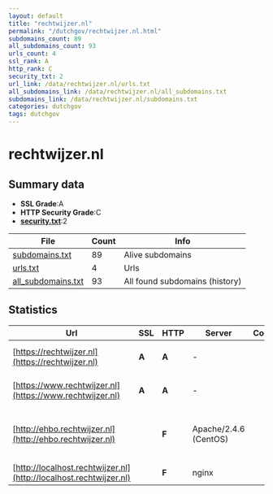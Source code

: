 ```yaml
---
layout: default
title: "rechtwijzer.nl"
permalink: "/dutchgov/rechtwijzer.nl.html"
subdomains_count: 89
all_subdomains_count: 93
urls_count: 4
ssl_rank: A
http_rank: C
security_txt: 2
url_link: /data/rechtwijzer.nl/urls.txt
all_subdomains_link: /data/rechtwijzer.nl/all_subdomains.txt
subdomains_link: /data/rechtwijzer.nl/subdomains.txt
categories: dutchgov
tags: dutchgov
---
```



# rechtwijzer.nl
## Summary data


 - **SSL Grade**:A
 - **HTTP Security Grade**:C
 - **[security.txt](https://www.digitaleoverheid.nl/nieuws/standaard-security-txt-nu-verplicht-voor-overheid/)**:2


| File       | Count | Info |
|------------|-------|------|
|[subdomains.txt](/DutchGovScope/data/rechtwijzer.nl/subdomains.txt)|89|Alive subdomains|
|[urls.txt](/DutchGovScope/data/rechtwijzer.nl/urls.txt)|4|Urls|
|[all_subdomains.txt](/DutchGovScope/data/rechtwijzer.nl/all_subdomains.txt)|93|All found subdomains (history)|


## Statistics


| Url | SSL | HTTP | Server | Cookie | HSTS | CORS | CTO | CSP | XFO | XXP | RP |FP| Tech |Title |
|--------|-------|-------|------|------|------|------|------|------|------|------|------|------|------|------|
|[https://rechtwijzer.nl](https://rechtwijzer.nl)| **A**| **A**|-| |:white_check_mark: | | | :white_check_mark:| :white_check_mark: | :white_check_mark: | :white_check_mark: | |HSTS Microsoft ASP.NET:-|Home - Rechtwijz...|
|[https://www.rechtwijzer.nl](https://www.rechtwijzer.nl)| **A**| **A**|-| |:white_check_mark: | | | :white_check_mark:| :white_check_mark: | :white_check_mark: | :white_check_mark: | |HSTS Microsoft ASP.NET:-|Object moved|
|[http://ehbo.rechtwijzer.nl](http://ehbo.rechtwijzer.nl)| | **F**|Apache/2.4.6 (CentOS)| | | | | | | | :white_check_mark: | |Apache HTTP Server:2.4.6 CentOS PHP:7.2.10|Dit domein is ge...|
|[http://localhost.rechtwijzer.nl](http://localhost.rechtwijzer.nl)| | **F**|nginx| | | :warning:| | | | | :white_check_mark: | |Nginx|(404 Not Found)|

